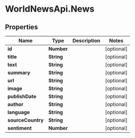 # WorldNewsApi.News

## Properties

Name | Type | Description | Notes
------------ | ------------- | ------------- | -------------
**id** | **Number** |  | [optional] 
**title** | **String** |  | [optional] 
**text** | **String** |  | [optional] 
**summary** | **String** |  | [optional] 
**url** | **String** |  | [optional] 
**image** | **String** |  | [optional] 
**publishDate** | **String** |  | [optional] 
**author** | **String** |  | [optional] 
**language** | **String** |  | [optional] 
**sourceCountry** | **String** |  | [optional] 
**sentiment** | **Number** |  | [optional] 


